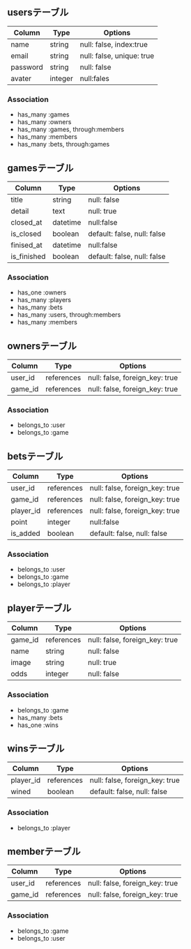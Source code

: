 ## usersテーブル

|Column|Type|Options|
|------|----|-------|
|name|string|null: false, index:true|
|email|string|null: false, unique: true|
|password|string|null: false|
|avater|integer|null:fales|

### Association
- has_many :games
- has_many :owners
- has_many :games, through:members
- has_many :members
- has_many :bets, through:games

## gamesテーブル

|Column|Type|Options|
|------|----|-------|
|title|string|null: false|
|detail|text|null: true|
|closed_at|datetime|null:false|
|is_closed|boolean|default: false, null: false|
|finised_at|datetime|null:false|
|is_finished|boolean|default: false, null: false|

### Association
- has_one :owners
- has_many :players
- has_many :bets
- has_many :users, through:members
- has_many :members

## ownersテーブル
|Column|Type|Options|
|------|----|-------|
|user_id|references|null: false, foreign_key: true|
|game_id|references|null: false, foreign_key: true|

### Association
- belongs_to :user
- belongs_to :game

## betsテーブル
|Column|Type|Options|
|------|----|-------|
|user_id|references|null: false, foreign_key: true|
|game_id|references|null: false, foreign_key: true|
|player_id|references|null: false, foreign_key: true|
|point|integer|null:false|
|is_added|boolean|default: false, null: false|

### Association
- belongs_to :user
- belongs_to :game
- belongs_to :player

## playerテーブル

|Column|Type|Options|
|------|----|-------|
|game_id|references|null: false, foreign_key: true|
|name|string|null: false|
|image|string|null: true|
|odds|integer|null: false|

### Association
- belongs_to :game
- has_many :bets
- has_one :wins

## winsテーブル

|Column|Type|Options|
|------|----|-------|
|player_id|references|null: false, foreign_key: true|
|wined|boolean|default: false, null: false|

### Association
- belongs_to :player

## memberテーブル

|Column|Type|Options|
|------|----|-------|
|user_id|references|null: false, foreign_key: true|
|game_id|references|null: false, foreign_key: true|

### Association
- belongs_to :game
- belongs_to :user

